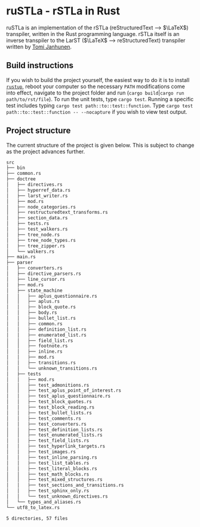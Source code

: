 # ruSTLa - rSTLa in Rust

ruSTLa is an implementation of the rSTLa
(reStructuredText ⟶ $`\LaTeX`$) transpiler,
written in the Rust programming language.
rSTLa itself is an inverse transpiler to the LarST ($`\LaTeX`$ ⟶ reStructuredText) transpiler written by [Tomi Janhunen](https://www.tuni.fi/fi/tomi-janhunen).

## Build instructions

If you wish to build the project yourself, the easiest way to do it is to install [`rustup`](https://rustup.rs/), reboot your computer so the necessary `PATH` modifications come into effect, navigate to the project folder and run (`cargo build`|`cargo run path/to/rst/file`). To run the unit tests, type `cargo test`. Running a specific test includes typing `cargo test path::to::test::function`. Type `cargo test path::to::test::function -- --nocapture` if you wish to view test output.

## Project structure

The current structure of the project is given below.
This is subject to change as the project advances further.
```bash
src
├── bin
├── common.rs
├── doctree
│   ├── directives.rs
│   ├── hyperref_data.rs
│   ├── larst_writer.rs
│   ├── mod.rs
│   ├── node_categories.rs
│   ├── restructuredtext_transforms.rs
│   ├── section_data.rs
│   ├── tests.rs
│   ├── test_walkers.rs
│   ├── tree_node.rs
│   ├── tree_node_types.rs
│   ├── tree_zipper.rs
│   └── walkers.rs
├── main.rs
├── parser
│   ├── converters.rs
│   ├── directive_parsers.rs
│   ├── line_cursor.rs
│   ├── mod.rs
│   ├── state_machine
│   │   ├── aplus_questionnaire.rs
│   │   ├── aplus.rs
│   │   ├── block_quote.rs
│   │   ├── body.rs
│   │   ├── bullet_list.rs
│   │   ├── common.rs
│   │   ├── definition_list.rs
│   │   ├── enumerated_list.rs
│   │   ├── field_list.rs
│   │   ├── footnote.rs
│   │   ├── inline.rs
│   │   ├── mod.rs
│   │   ├── transitions.rs
│   │   └── unknown_transitions.rs
│   ├── tests
│   │   ├── mod.rs
│   │   ├── test_admonitions.rs
│   │   ├── test_aplus_point_of_interest.rs
│   │   ├── test_aplus_questionnaire.rs
│   │   ├── test_block_quotes.rs
│   │   ├── test_block_reading.rs
│   │   ├── test_bullet_lists.rs
│   │   ├── test_comments.rs
│   │   ├── test_converters.rs
│   │   ├── test_definition_lists.rs
│   │   ├── test_enumerated_lists.rs
│   │   ├── test_field_lists.rs
│   │   ├── test_hyperlink_targets.rs
│   │   ├── test_images.rs
│   │   ├── test_inline_parsing.rs
│   │   ├── test_list_tables.rs
│   │   ├── test_literal_blocks.rs
│   │   ├── test_math_blocks.rs
│   │   ├── test_mixed_structures.rs
│   │   ├── test_sections_and_transitions.rs
│   │   ├── test_sphinx_only.rs
│   │   └── test_unknown_directives.rs
│   └── types_and_aliases.rs
└── utf8_to_latex.rs

5 directories, 57 files
```
